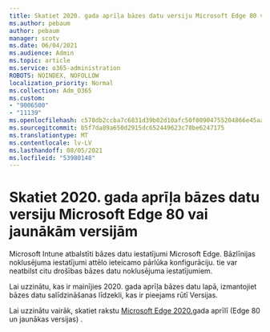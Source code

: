 ```yaml
---
title: Skatiet 2020. gada aprīļa bāzes datu versiju Microsoft Edge 80 vai jaunākām versijām
ms.author: pebaum
author: pebaum
manager: scotv
ms.date: 06/04/2021
ms.audience: Admin
ms.topic: article
ms.service: o365-administration
ROBOTS: NOINDEX, NOFOLLOW
localization_priority: Normal
ms.collection: Adm_O365
ms.custom:
- "9006500"
- "11139"
ms.openlocfilehash: c578db2ccba7c6831d39b02d10afc50f00904755204866e45aa4eb2ec313a8e3
ms.sourcegitcommit: b5f7da89a650d2915dc652449623c78be6247175
ms.translationtype: MT
ms.contentlocale: lv-LV
ms.lasthandoff: 08/05/2021
ms.locfileid: "53980148"
---
```

# <a name="view-the-april-2020-baseline-for-microsoft-edge-versions-80-and-later"></a>Skatiet 2020. gada aprīļa bāzes datu versiju Microsoft Edge 80 vai jaunākām versijām

Microsoft Intune atbalstīti bāzes datu iestatījumi Microsoft Edge. Bāzlīnijas noklusējuma iestatījumi attēlo ieteicamo pārlūka konfigurāciju. tie var neatbilst citu drošības bāzes datu noklusējuma iestatījumiem.

Lai uzzinātu, kas ir mainījies 2020. gada aprīļa bāzes datu lapā, izmantojiet bāzes datu salīdzināšanas līdzekli, kas ir pieejams rūtī Versijas.

Lai uzzinātu vairāk, skatiet rakstu [Microsoft Edge 2020.](/mem/intune/protect/security-baseline-settings-edge?pivots=edge-april-2020)gada aprīlī (Edge 80 un jaunākas versijas) .